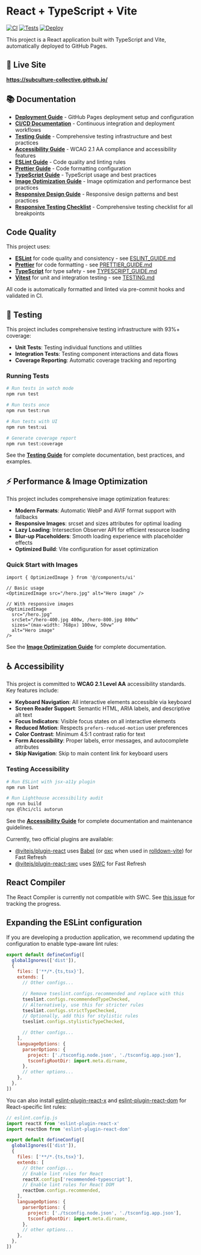 # React + TypeScript + Vite

[![CI](https://github.com/subculture-collective/subculture-collective.github.io/actions/workflows/ci.yml/badge.svg)](https://github.com/subculture-collective/subculture-collective.github.io/actions/workflows/ci.yml)
[![Tests](https://github.com/subculture-collective/subculture-collective.github.io/actions/workflows/test.yml/badge.svg)](https://github.com/subculture-collective/subculture-collective.github.io/actions/workflows/test.yml)
[![Deploy](https://github.com/subculture-collective/subculture-collective.github.io/actions/workflows/deploy.yml/badge.svg)](https://github.com/subculture-collective/subculture-collective.github.io/actions/workflows/deploy.yml)

This project is a React application built with TypeScript and Vite, automatically deployed to GitHub Pages.

## 🚀 Live Site

**https://subculture-collective.github.io/**

## 📚 Documentation

- **[Deployment Guide](./DEPLOYMENT.md)** - GitHub Pages deployment setup and configuration
- **[CI/CD Documentation](./.github/CI_DOCUMENTATION.md)** - Continuous integration and deployment workflows
- **[Testing Guide](./TESTING.md)** - Comprehensive testing infrastructure and best practices
- **[Accessibility Guide](./ACCESSIBILITY.md)** - WCAG 2.1 AA compliance and accessibility features
- **[ESLint Guide](./ESLINT_GUIDE.md)** - Code quality and linting rules
- **[Prettier Guide](./PRETTIER_GUIDE.md)** - Code formatting configuration
- **[TypeScript Guide](./TYPESCRIPT_GUIDE.md)** - TypeScript usage and best practices
- **[Image Optimization Guide](./IMAGE_OPTIMIZATION.md)** - Image optimization and performance best practices
- **[Responsive Design Guide](./RESPONSIVE_DESIGN.md)** - Responsive design patterns and best practices
- **[Responsive Testing Checklist](./RESPONSIVE_TESTING.md)** - Comprehensive testing checklist for all breakpoints

## Code Quality

This project uses:

- **[ESLint](https://eslint.org/)** for code quality and consistency - see
  [ESLINT_GUIDE.md](./ESLINT_GUIDE.md)
- **[Prettier](https://prettier.io/)** for code formatting - see
  [PRETTIER_GUIDE.md](./PRETTIER_GUIDE.md)
- **[TypeScript](https://www.typescriptlang.org/)** for type safety - see
  [TYPESCRIPT_GUIDE.md](./TYPESCRIPT_GUIDE.md)
- **[Vitest](https://vitest.dev/)** for unit and integration testing - see
  [TESTING.md](./TESTING.md)

All code is automatically formatted and linted via pre-commit hooks and
validated in CI.

## 🧪 Testing

This project includes comprehensive testing infrastructure with 93%+ coverage:

- **Unit Tests**: Testing individual functions and utilities
- **Integration Tests**: Testing component interactions and data flows
- **Coverage Reporting**: Automatic coverage tracking and reporting

### Running Tests

```bash
# Run tests in watch mode
npm run test

# Run tests once
npm run test:run

# Run tests with UI
npm run test:ui

# Generate coverage report
npm run test:coverage
```

See the **[Testing Guide](./TESTING.md)** for complete documentation, best practices, and examples.

## ⚡ Performance & Image Optimization

This project includes comprehensive image optimization features:

- **Modern Formats**: Automatic WebP and AVIF format support with fallbacks
- **Responsive Images**: srcset and sizes attributes for optimal loading
- **Lazy Loading**: Intersection Observer API for efficient resource loading
- **Blur-up Placeholders**: Smooth loading experience with placeholder effects
- **Optimized Build**: Vite configuration for asset optimization

### Quick Start with Images

```tsx
import { OptimizedImage } from '@/components/ui'

// Basic usage
<OptimizedImage src="/hero.jpg" alt="Hero image" />

// With responsive images
<OptimizedImage
  src="/hero.jpg"
  srcSet="/hero-400.jpg 400w, /hero-800.jpg 800w"
  sizes="(max-width: 768px) 100vw, 50vw"
  alt="Hero image"
/>
```

See the **[Image Optimization Guide](./IMAGE_OPTIMIZATION.md)** for complete documentation.

## ♿ Accessibility

This project is committed to **WCAG 2.1 Level AA** accessibility standards. Key features include:

- **Keyboard Navigation**: All interactive elements accessible via keyboard
- **Screen Reader Support**: Semantic HTML, ARIA labels, and descriptive alt text
- **Focus Indicators**: Visible focus states on all interactive elements
- **Reduced Motion**: Respects `prefers-reduced-motion` user preferences
- **Color Contrast**: Minimum 4.5:1 contrast ratio for text
- **Form Accessibility**: Proper labels, error messages, and autocomplete attributes
- **Skip Navigation**: Skip to main content link for keyboard users

### Testing Accessibility

```bash
# Run ESLint with jsx-a11y plugin
npm run lint

# Run Lighthouse accessibility audit
npm run build
npx @lhci/cli autorun
```

See the **[Accessibility Guide](./ACCESSIBILITY.md)** for complete documentation and maintenance guidelines.

Currently, two official plugins are available:

- [@vitejs/plugin-react](https://github.com/vitejs/vite-plugin-react/blob/main/packages/plugin-react) uses [Babel](https://babeljs.io/) (or [oxc](https://oxc.rs) when used in [rolldown-vite](https://vite.dev/guide/rolldown)) for Fast Refresh
- [@vitejs/plugin-react-swc](https://github.com/vitejs/vite-plugin-react/blob/main/packages/plugin-react-swc) uses [SWC](https://swc.rs/) for Fast Refresh

## React Compiler

The React Compiler is currently not compatible with SWC. See [this issue](https://github.com/vitejs/vite-plugin-react/issues/428) for tracking the progress.

## Expanding the ESLint configuration

If you are developing a production application, we recommend updating the configuration to enable type-aware lint rules:

```js
export default defineConfig([
  globalIgnores(['dist']),
  {
    files: ['**/*.{ts,tsx}'],
    extends: [
      // Other configs...

      // Remove tseslint.configs.recommended and replace with this
      tseslint.configs.recommendedTypeChecked,
      // Alternatively, use this for stricter rules
      tseslint.configs.strictTypeChecked,
      // Optionally, add this for stylistic rules
      tseslint.configs.stylisticTypeChecked,

      // Other configs...
    ],
    languageOptions: {
      parserOptions: {
        project: ['./tsconfig.node.json', './tsconfig.app.json'],
        tsconfigRootDir: import.meta.dirname,
      },
      // other options...
    },
  },
])
```

You can also install [eslint-plugin-react-x](https://github.com/Rel1cx/eslint-react/tree/main/packages/plugins/eslint-plugin-react-x) and [eslint-plugin-react-dom](https://github.com/Rel1cx/eslint-react/tree/main/packages/plugins/eslint-plugin-react-dom) for React-specific lint rules:

```js
// eslint.config.js
import reactX from 'eslint-plugin-react-x'
import reactDom from 'eslint-plugin-react-dom'

export default defineConfig([
  globalIgnores(['dist']),
  {
    files: ['**/*.{ts,tsx}'],
    extends: [
      // Other configs...
      // Enable lint rules for React
      reactX.configs['recommended-typescript'],
      // Enable lint rules for React DOM
      reactDom.configs.recommended,
    ],
    languageOptions: {
      parserOptions: {
        project: ['./tsconfig.node.json', './tsconfig.app.json'],
        tsconfigRootDir: import.meta.dirname,
      },
      // other options...
    },
  },
])
```
